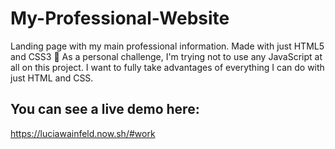 # My-Professional-Website
Landing page with my main professional information. Made with just HTML5 and CSS3 🍰
As a personal challenge, I'm trying not to use any JavaScript at all on this project. I want to fully take advantages of everything I can do with just HTML and CSS.
## You can see a live demo here:
https://luciawainfeld.now.sh/#work
